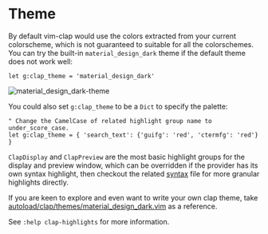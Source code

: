 # Theme

By default vim-clap would use the colors extracted from your current colorscheme, which is not guaranteed to suitable for all the colorschemes. You can try the built-in `material_design_dark` theme if the default theme does not work well:

```vim
let g:clap_theme = 'material_design_dark'
```

![material_design_dark-theme](https://user-images.githubusercontent.com/8850248/74818883-6cfdc380-533a-11ea-81fb-d09d90498c96.png)

You could also set `g:clap_theme` to be a `Dict` to specify the palette:

```vim
" Change the CamelCase of related highlight group name to under_score_case.
let g:clap_theme = { 'search_text': {'guifg': 'red', 'ctermfg': 'red'} }
```

`ClapDisplay` and `ClapPreview` are the most basic highlight groups for the display and preview window, which can be overridden if the provider has its own syntax highlight, then checkout the related [syntax](syntax) file for more granular highlights directly.

If you are keen to explore and even want to write your own clap theme, take [autoload/clap/themes/material_design_dark.vim](../../../autoload/clap/themes/material_design_dark.vim) as a reference.

See `:help clap-highlights` for more information.
